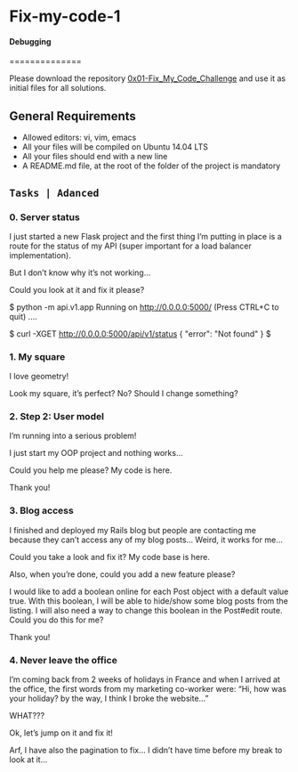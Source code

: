 # Fix-my-code-1

#### Debugging

==============

Please download the repository [0x01-Fix_My_Code_Challenge](https://github.com/alx-tools/0x01-Fix_My_Code_Challenge) and use it as initial files for all solutions.

## General Requirements

* Allowed editors: vi, vim, emacs
* All your files will be compiled on Ubuntu 14.04 LTS
* All your files should end with a new line
* A README.md file, at the root of the folder of the project is mandatory

## `Tasks | Adanced`

### 0. Server status

I just started a new Flask project and the first thing I’m putting in place is a route for the status of my API (super important for a load balancer implementation).

But I don’t know why it’s not working…

Could you look at it and fix it please?

$ python -m api.v1.app 
   Running on http://0.0.0.0:5000/ (Press CTRL+C to quit)
....

$ curl -XGET http://0.0.0.0:5000/api/v1/status
{
  "error": "Not found"
}
$

### 1. My square

I love geometry!

Look my square, it’s perfect? No? Should I change something?

### 2. Step 2: User model

I’m running into a serious problem!

I just start my OOP project and nothing works…

Could you help me please? My code is here.

Thank you!

### 3. Blog access

I finished and deployed my Rails blog but people are contacting me because they can’t access any of my blog posts… Weird, it works for me…

Could you take a look and fix it? My code base is here.

Also, when you’re done, could you add a new feature please?

I would like to add a boolean online for each Post object with a default value true. With this boolean, I will be able to hide/show some blog posts from the listing. I will also need a way to change this boolean in the Post#edit route. Could you do this for me?

Thank you!

### 4. Never leave the office

I’m coming back from 2 weeks of holidays in France and when I arrived at the office, the first words from my marketing co-worker were: “Hi, how was your holiday? by the way, I think I broke the website…”

WHAT???

Ok, let’s jump on it and fix it!

Arf, I have also the pagination to fix… I didn’t have time before my break to look at it…
